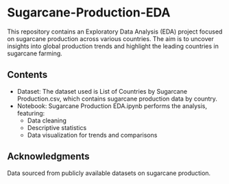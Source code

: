 # Sugarcane-Production-EDA
This repository contains an Exploratory Data Analysis (EDA) project focused on sugarcane production across various countries. The aim is to uncover insights into global production trends and highlight the leading countries in sugarcane farming.

## Contents
* Dataset: The dataset used is List of Countries by Sugarcane Production.csv, which contains sugarcane production data by country.
* Notebook: Sugarcane Production EDA.ipynb performs the analysis, featuring:
  - Data cleaning
  - Descriptive statistics
  - Data visualization for trends and comparisons
 
## Acknowledgments
  Data sourced from publicly available datasets on sugarcane production.


